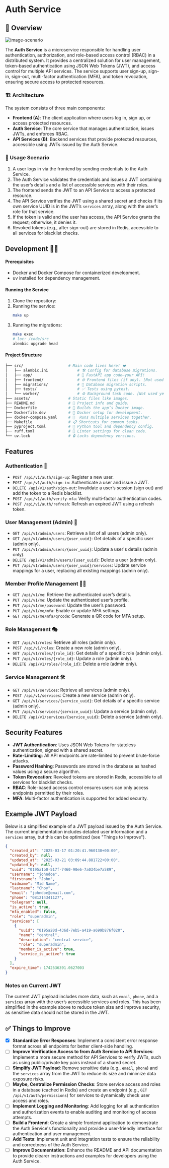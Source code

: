 # Auth Service

## 🌟 Overview

![image-scenario](./assets/scenario.png)

The **Auth Service** is a microservice responsible for handling user authentication, authorization, and role-based access control (RBAC) in a distributed system. It provides a centralized solution for user management, token-based authentication using JSON Web Tokens (JWT), and access control for multiple API services. The service supports user sign-up, sign-in, sign-out, multi-factor authentication (MFA), and token revocation, ensuring secure access to protected resources.

### 🏗️ Architecture 
The system consists of three main components:
- **Frontend (A)**: The client application where users log in, sign up, or access protected resources.
- **Auth Service**: The core service that manages authentication, issues JWTs, and enforces RBAC.
- **API Services (B)**: Backend services that provide protected resources, accessible using JWTs issued by the Auth Service.

### 🚀 Usage Scenario
1. A user logs in via the frontend by sending credentials to the Auth Service.
2. The Auth Service validates the credentials and issues a JWT containing the user’s details and a list of accessible services with their roles.
3. The frontend sends the JWT to an API Service to access a protected resource.
4. The API Service verifies the JWT using a shared secret and checks if its own service UUID is in the JWT’s `services` array, along with the user’s role for that service.
5. If the token is valid and the user has access, the API Service grants the request; otherwise, it denies it.
6. Revoked tokens (e.g., after sign-out) are stored in Redis, accessible to all services for blacklist checks.

## Development 🧑‍💻

#### Prerequisites

- Docker and Docker Compose for containerized development.
- uv installed for dependency management.

#### Running the Service

1. Clone the repository:
2. Running the service:
    ```bash
    make up
    ```
3. Running the migrations:
    ```bash
    make exec
    # loc: /code/src
    alembic upgrade head
    ```

#### Project Structure
```bash
├── src/                    # Main code lives here! ❤️
│   ├── alembic.ini             # 🛠️ Config for database migrations. 
│   ├── app/                    # 🚀 FastAPI app code—your API! 
│   ├── frontend/               # 🌐 Frontend files (if any). [Not used yet]
│   ├── migrations/             # 📜 Database migration scripts. 
│   ├── tests/                  # ✅ Tests using pytest. 
│   └── worker/                 # ⚙️ Background task code. [Not used yet]
├── assets/                 # Static files like images.
├── README.md               # 📖 Project info and guide. 
├── Dockerfile              # 🐳 Builds the app’s Docker image. 
├── Dockerfile.dev          # 🐳 Docker setup for development.
├── docker-compose.yaml     # 🎻  Runs multiple services together. 
├── Makefile                # 📋 Shortcuts for common tasks. 
├── pyproject.toml          # 🐍 Python tool and dependency config. 
├── ruff.toml               # 🧹 Linter settings for clean code. 
└── uv.lock                 # 🔒 Locks dependency versions. 
```

## Features

### Authentication 🔑
- `POST /api/v1/auth/sign-up`: Register a new user.
- `POST /api/v1/auth/sign-in`: Authenticate a user and issue a JWT.
- `DELETE /api/v1/auth/sign-out`: Invalidate a user’s session (sign out) and add the token to a Redis blacklist.
- `POST /api/v1/auth/verify-mfa`: Verify multi-factor authentication codes.
- `POST /api/v1/auth/refresh`: Refresh an expired JWT using a refresh token.

### User Management (Admin) 👤
- `GET /api/v1/admin/users`: Retrieve a list of all users (admin only).
- `GET /api/v1/admin/users/{user_uuid}`: Get details of a specific user (admin only).
- `PUT /api/v1/admin/users/{user_uuid}`: Update a user's details (admin only).
- `DELETE /api/v1/admin/users/{user_uuid}`: Delete a user (admin only).
- `PUT /api/v1/admin/users/{user_uuid}/services`: Update service mappings for a user, replacing all existing mappings (admin only).

### Member Profile Management 🧑‍💻
- `GET /api/v1/me`: Retrieve the authenticated user’s details.
- `PUT /api/v1/me`: Update the authenticated user’s profile.
- `PUT /api/v1/me/password`: Update the user’s password.
- `PUT /api/v1/me/mfa`: Enable or update MFA settings.
- `GET /api/v1/me/mfa/qrcode`: Generate a QR code for MFA setup.

### Role Management 🎭
- `GET /api/v1/roles`: Retrieve all roles (admin only).
- `POST /api/v1/roles`: Create a new role (admin only).
- `GET /api/v1/roles/{role_id}`: Get details of a specific role (admin only).
- `PUT /api/v1/roles/{role_id}`: Update a role (admin only).
- `DELETE /api/v1/roles/{role_id}`: Delete a role (admin only).

### Service Management 🛠️
- `GET /api/v1/services`: Retrieve all services (admin only).
- `POST /api/v1/services`: Create a new service (admin only).
- `GET /api/v1/services/{service_uuid}`: Get details of a specific service (admin only).
- `PUT /api/v1/services/{service_uuid}`: Update a service (admin only).
- `DELETE /api/v1/services/{service_uuid}`: Delete a service (admin only).

## Security Features
- **JWT Authentication**: Uses JSON Web Tokens for stateless authentication, signed with a shared secret.
- **Rate-Limiting**: All API endpoints are rate-limited to prevent brute-force attacks.
- **Password Hashing**: Passwords are stored in the database as hashed values using a secure algorithm.
- **Token Revocation**: Revoked tokens are stored in Redis, accessible to all services for blacklist checks.
- **RBAC**: Role-based access control ensures users can only access endpoints permitted by their roles.
- **MFA**: Multi-factor authentication is supported for added security.

## Example JWT Payload
Below is a simplified example of a JWT payload issued by the Auth Service. The current implementation includes detailed user information and a `services` array, but this can be optimized (see "Things to Improve").

```json
{
  "created_at": "2025-03-17 01:20:41.960130+00:00",
  "created_by": null,
  "updated_at": "2025-03-21 03:09:44.881722+00:00",
  "updated_by": null,
  "uuid": "0195a1b0-517f-7460-90e6-7a034be7a589",
  "username": "johndoe",
  "firstname": "John",
  "midname": "Mid Name",
  "lastname": "Choy",
  "email": "johndoe@email.com",
  "phone": "081214341127",
  "telegram": null,
  "is_active": true,
  "mfa_enabled": false,
  "role": "superadmin",
  "services": [
    {
      "uuid": "0195a20d-436d-7eb5-a419-a699b876f020",
      "name": "central",
      "description": "central service",
      "role": "superadmin",
      "member_is_active": true,
      "service_is_active": true
    }
  ],
  "expire_time": 1742536391.0627003
}
```

### Notes on Current JWT
The current JWT payload includes more data, such as `email`, `phone`, and a `services` array with the user’s accessible services and roles. This has been simplified in the example above to reduce token size and improve security, as sensitive data should not be stored in the JWT.

## ✅ Things to Improve 
- [X] **Standardize Error Responses**: Implement a consistent error response format across all endpoints for better client-side handling.
- [ ] **Improve Verification Access to from Auth Service to API Services**: Implement a more secure method for API Services to verify JWTs, such as using public/private key pairs instead of a shared secret.
- [ ] **Simplify JWT Payload**: Remove sensitive data (e.g., `email`, `phone`) and the `services` array from the JWT to reduce its size and minimize data exposure risks.
- [ ] **Maybe, Centralize Permission Checks**: Store service access and roles in a database (cached in Redis) and create an endpoint (e.g., `GET /api/v1/auth/permissions`) for services to dynamically check user access and roles.
- [ ] **Implement Logging and Monitoring**: Add logging for all authentication and authorization events to enable auditing and monitoring of access attempts.
- [ ] **Build a Frontend**: Create a simple frontend application to demonstrate the Auth Service's functionality and provide a user-friendly interface for authentication and user management.
- [ ] **Add Tests**: Implement unit and integration tests to ensure the reliability and correctness of the Auth Service.
- [ ] **Improve Documentation**: Enhance the README and API documentation to provide clearer instructions and examples for developers using the Auth Service.